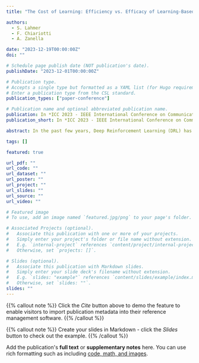 ```yaml
---
title: "The Cost of Learning: Efficiency vs. Efficacy of Learning-Based RRM for 6G"

authors:
  - S. Lahmer
  - F. Chiariotti
  - A. Zanella

date: "2023-12-19T00:00:00Z"
doi: ""

# Schedule page publish date (NOT publication's date).
publishDate: "2023-12-01T00:00:00Z"

# Publication type.
# Accepts a single type but formatted as a YAML list (for Hugo requirements).
# Enter a publication type from the CSL standard.
publication_types: ["paper-conference"]

# Publication name and optional abbreviated publication name.
publication: In *ICC 2023 - IEEE International Conference on Communications*
publication_short: In *ICC 2023 - IEEE International Conference on Communications*

abstract: In the past few years, Deep Reinforcement Learning (DRL) has become a valuable solution to automatically learn efficient resource management strategies in complex networks. In many scenarios, the learning task is performed in the Cloud, while experience samples are generated directly by edge nodes or users. Therefore, the learning task involves some data exchange which, in turn, subtracts a certain amount of transmission resources from the system. This creates a friction between the need to speed up convergence towards an effective strategy, which requires the allocation of resources to transmit learning samples, and the need to maximize the amount of resources used for data plane communication, maximizing users' Quality of Service (QoS), which requires the learning process to be efficient, i.e., minimize its overhead. In this paper, we investigate this trade-off and propose a dynamic balancing strategy between the learning and data planes, which allows the centralized learning agent to quickly converge to an efficient resource allocation strategy, while minimizing the impact on QoS. Simulation results show that the proposed method outperforms static allocation methods, converging to the optimal policy (i.e., maximum efficacy and minimum overhead of the learning plane) in the long run.

tags: []

featured: true

url_pdf: ""
url_code: ""
url_dataset: ""
url_poster: ""
url_project: ""
url_slides: ""
url_source: ""
url_video: ""

# Featured image
# To use, add an image named `featured.jpg/png` to your page's folder.

# Associated Projects (optional).
#   Associate this publication with one or more of your projects.
#   Simply enter your project's folder or file name without extension.
#   E.g. `internal-project` references `content/project/internal-project/index.md`.
#   Otherwise, set `projects: []`.

# Slides (optional).
#   Associate this publication with Markdown slides.
#   Simply enter your slide deck's filename without extension.
#   E.g. `slides: "example"` references `content/slides/example/index.md`.
#   Otherwise, set `slides: ""`.
slides: ""
---
```


{{% callout note %}}
Click the _Cite_ button above to demo the feature to enable visitors to import publication metadata into their reference management software.
{{% /callout %}}

{{% callout note %}}
Create your slides in Markdown - click the _Slides_ button to check out the example.
{{% /callout %}}

Add the publication's **full text** or **supplementary notes** here. You can use rich formatting such as including [code, math, and images](https://docs.hugoblox.com/content/writing-markdown-latex/).
